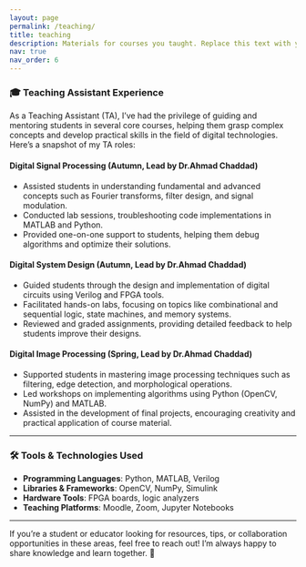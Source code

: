 ```yaml
---
layout: page
permalink: /teaching/
title: teaching
description: Materials for courses you taught. Replace this text with your description.
nav: true
nav_order: 6
---
```


### 🎓 Teaching Assistant Experience  
As a Teaching Assistant (TA), I’ve had the privilege of guiding and mentoring students in several core courses, helping them grasp complex concepts and develop practical skills in the field of digital technologies. Here’s a snapshot of my TA roles:  

#### **Digital Signal Processing (Autumn, Lead by Dr.Ahmad Chaddad)**  
- Assisted students in understanding fundamental and advanced concepts such as Fourier transforms, filter design, and signal modulation.  
- Conducted lab sessions, troubleshooting code implementations in MATLAB and Python.  
- Provided one-on-one support to students, helping them debug algorithms and optimize their solutions.  

#### **Digital System Design (Autumn, Lead by Dr.Ahmad Chaddad)**  
- Guided students through the design and implementation of digital circuits using Verilog and FPGA tools.  
- Facilitated hands-on labs, focusing on topics like combinational and sequential logic, state machines, and memory systems.  
- Reviewed and graded assignments, providing detailed feedback to help students improve their designs.  

#### **Digital Image Processing (Spring, Lead by Dr.Ahmad Chaddad)**  
- Supported students in mastering image processing techniques such as filtering, edge detection, and morphological operations.  
- Led workshops on implementing algorithms using Python (OpenCV, NumPy) and MATLAB.  
- Assisted in the development of final projects, encouraging creativity and practical application of course material.  

---

### 🛠️ Tools & Technologies Used  
- **Programming Languages**: Python, MATLAB, Verilog  
- **Libraries & Frameworks**: OpenCV, NumPy, Simulink  
- **Hardware Tools**: FPGA boards, logic analyzers  
- **Teaching Platforms**: Moodle, Zoom, Jupyter Notebooks  

---

If you’re a student or educator looking for resources, tips, or collaboration opportunities in these areas, feel free to reach out! I’m always happy to share knowledge and learn together. 🚀  
